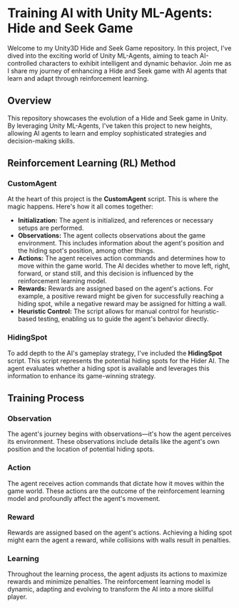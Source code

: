 # Training AI with Unity ML-Agents: Hide and Seek Game

Welcome to my Unity3D Hide and Seek Game repository. In this project, I've dived into the exciting world of Unity ML-Agents, aiming to teach AI-controlled characters to exhibit intelligent and dynamic behavior. Join me as I share my journey of enhancing a Hide and Seek game with AI agents that learn and adapt through reinforcement learning.

## Overview

This repository showcases the evolution of a Hide and Seek game in Unity. By leveraging Unity ML-Agents, I've taken this project to new heights, allowing AI agents to learn and employ sophisticated strategies and decision-making skills.

## Reinforcement Learning (RL) Method

### CustomAgent

At the heart of this project is the **CustomAgent** script. This is where the magic happens. Here's how it all comes together:

- **Initialization:** The agent is initialized, and references or necessary setups are performed.
- **Observations:** The agent collects observations about the game environment. This includes information about the agent's position and the hiding spot's position, among other things.
- **Actions:** The agent receives action commands and determines how to move within the game world. The AI decides whether to move left, right, forward, or stand still, and this decision is influenced by the reinforcement learning model.
- **Rewards:** Rewards are assigned based on the agent's actions. For example, a positive reward might be given for successfully reaching a hiding spot, while a negative reward may be assigned for hitting a wall.
- **Heuristic Control:** The script allows for manual control for heuristic-based testing, enabling us to guide the agent's behavior directly.

### HidingSpot

To add depth to the AI's gameplay strategy, I've included the **HidingSpot** script. This script represents the potential hiding spots for the Hider AI. The agent evaluates whether a hiding spot is available and leverages this information to enhance its game-winning strategy.

## Training Process

### Observation

The agent's journey begins with observations—it's how the agent perceives its environment. These observations include details like the agent's own position and the location of potential hiding spots.

### Action

The agent receives action commands that dictate how it moves within the game world. These actions are the outcome of the reinforcement learning model and profoundly affect the agent's movement.

### Reward

Rewards are assigned based on the agent's actions. Achieving a hiding spot might earn the agent a reward, while collisions with walls result in penalties.

### Learning

Throughout the learning process, the agent adjusts its actions to maximize rewards and minimize penalties. The reinforcement learning model is dynamic, adapting and evolving to transform the AI into a more skillful player.

